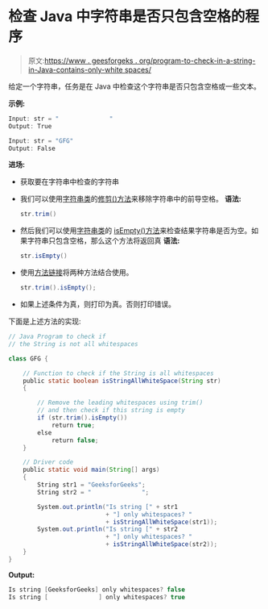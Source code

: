 # 检查 Java 中字符串是否只包含空格的程序

> 原文:[https://www . geesforgeks . org/program-to-check-in-a-string-in-Java-contains-only-white spaces/](https://www.geeksforgeeks.org/program-to-check-if-a-string-in-java-contains-only-whitespaces/)

给定一个字符串，任务是在 Java 中检查这个字符串是否只包含空格或一些文本。

**示例:**

```java
Input: str = "              " 
Output: True

Input: str = "GFG"
Output: False

```

**进场:**

*   获取要在字符串中检查的字符串
*   我们可以使用[字符串类](https://www.geeksforgeeks.org/string-class-in-java/)的[修剪()方法](https://www.geeksforgeeks.org/java-string-trim-method-example/)来移除字符串中的前导空格。
    **语法:**

    ```java
    str.trim()

    ```

*   然后我们可以使用[字符串类](https://www.geeksforgeeks.org/string-class-in-java/)的 [isEmpty()方法](https://www.geeksforgeeks.org/java-string-isempty-method-example/)来检查结果字符串是否为空。如果字符串只包含空格，那么这个方法将返回真
    **语法:**

    ```java
    str.isEmpty()

    ```

*   使用[方法链接](https://www.geeksforgeeks.org/method-chaining-in-java-with-examples/)将两种方法结合使用。

    ```java
    str.trim().isEmpty();

    ```

*   如果上述条件为真，则打印为真。否则打印错误。

下面是上述方法的实现:

```java
// Java Program to check if
// the String is not all whitespaces

class GFG {

    // Function to check if the String is all whitespaces
    public static boolean isStringAllWhiteSpace(String str)
    {

        // Remove the leading whitespaces using trim()
        // and then check if this string is empty
        if (str.trim().isEmpty())
            return true;
        else
            return false;
    }

    // Driver code
    public static void main(String[] args)
    {
        String str1 = "GeeksforGeeks";
        String str2 = "              ";

        System.out.println("Is string [" + str1
                           + "] only whitespaces? "
                           + isStringAllWhiteSpace(str1));
        System.out.println("Is string [" + str2
                           + "] only whitespaces? "
                           + isStringAllWhiteSpace(str2));
    }
}
```

**Output:**

```java
Is string [GeeksforGeeks] only whitespaces? false
Is string [              ] only whitespaces? true

```